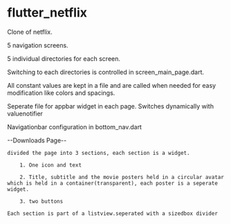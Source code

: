 # flutter_netflix

Clone of netflix.

5 navigation screens.

5 individual directories for each screen.

Switching to each directories is controlled in screen_main_page.dart.

All constant values are kept in a file and are called when needed for easy modification like colors and spacings.

Seperate file for appbar widget in each page. Switches dynamically with valuenotifier

Navigationbar configuration in bottom_nav.dart

--Downloads Page--

    divided the page into 3 sections, each section is a widget. 

        1. One icon and text

        2. Title, subtitle and the movie posters held in a circular avatar which is held in a container(transparent), each poster is a seperate widget.

        3. two buttons

    Each section is part of a listview.seperated with a sizedbox divider
